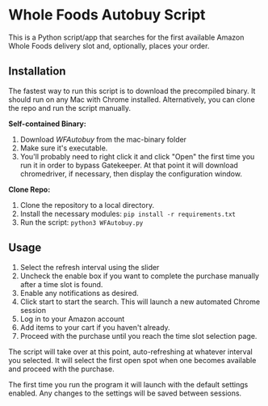# Whole Foods Autobuy Script

This is a Python script/app that searches for the first available Amazon Whole Foods delivery slot and, optionally, places your order.

## Installation
The fastest way to run this script is to download the precompiled binary. It should run on any Mac with Chrome installed. Alternatively, you can clone the repo and run the script manually.

**Self-contained Binary:** 
1. Download *WFAutobuy* from the mac-binary folder
2. Make sure it's executable.
3. You'll probably need to right click it and click "Open" the first time you run it in order to bypass Gatekeeper. At that point it will download  chromedriver, if necessary, then display the configuration window.

**Clone Repo:**
1. Clone the repository to a local directory.
2. Install the necessary modules: `pip install -r requirements.txt`
3. Run the script: `python3 WFAutobuy.py`

## Usage
1. Select the refresh interval using the slider
2. Uncheck the enable box if you want to complete the purchase manually after a time slot is found.
3. Enable any notifications as desired.
4. Click start to start the search. This will launch a new automated Chrome session
5. Log in to your Amazon account
6. Add items to your cart if you haven't already.
7. Proceed with the purchase until you reach the time slot selection page.

The script will take over at this point, auto-refreshing at whatever interval you selected. It will select the first open spot when one becomes available and proceed with the purchase.

The first time you run the program it will launch with the default settings enabled. Any changes to the settings will be saved between sessions.  